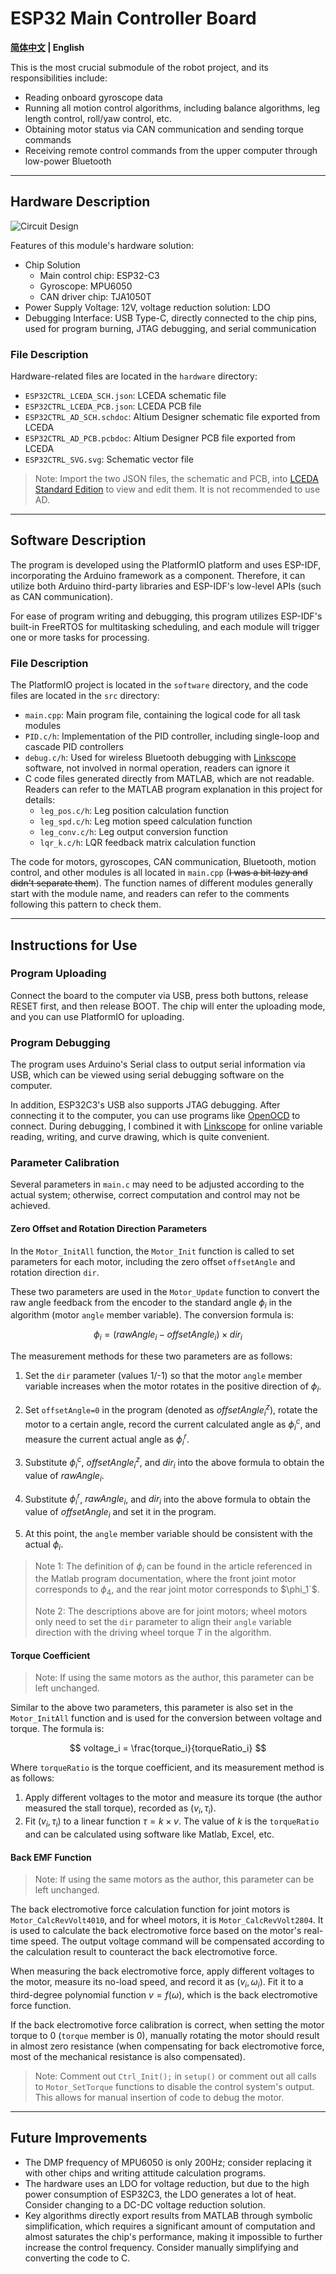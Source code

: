 # ESP32 Main Controller Board

**[简体中文](README.md) | English**

This is the most crucial submodule of the robot project, and its responsibilities include:

- Reading onboard gyroscope data
- Running all motion control algorithms, including balance algorithms, leg length control, roll/yaw control, etc.
- Obtaining motor status via CAN communication and sending torque commands
- Receiving remote control commands from the upper computer through low-power Bluetooth

---

## Hardware Description

![Circuit Design](readme-img/design.png)

Features of this module's hardware solution:

- Chip Solution
  - Main control chip: ESP32-C3
  - Gyroscope: MPU6050
  - CAN driver chip: TJA1050T
- Power Supply Voltage: 12V, voltage reduction solution: LDO
- Debugging Interface: USB Type-C, directly connected to the chip pins, used for program burning, JTAG debugging, and serial communication

### File Description

Hardware-related files are located in the `hardware` directory:

- `ESP32CTRL_LCEDA_SCH.json`: LCEDA schematic file
- `ESP32CTRL_LCEDA_PCB.json`: LCEDA PCB file
- `ESP32CTRL_AD_SCH.schdoc`: Altium Designer schematic file exported from LCEDA
- `ESP32CTRL_AD_PCB.pcbdoc`: Altium Designer PCB file exported from LCEDA
- `ESP32CTRL_SVG.svg`: Schematic vector file

> Note: Import the two JSON files, the schematic and PCB, into [LCEDA Standard Edition](https://lceda.cn/editor) to view and edit them. It is not recommended to use AD.

---

## Software Description

The program is developed using the PlatformIO platform and uses ESP-IDF, incorporating the Arduino framework as a component. Therefore, it can utilize both Arduino third-party libraries and ESP-IDF's low-level APIs (such as CAN communication).

For ease of program writing and debugging, this program utilizes ESP-IDF's built-in FreeRTOS for multitasking scheduling, and each module will trigger one or more tasks for processing.

### File Description

The PlatformIO project is located in the `software` directory, and the code files are located in the `src` directory:

- `main.cpp`: Main program file, containing the logical code for all task modules
- `PID.c/h`: Implementation of the PID controller, including single-loop and cascade PID controllers
- `debug.c/h`: Used for wireless Bluetooth debugging with [Linkscope](https://gitee.com/skythinker/link-scope) software, not involved in normal operation, readers can ignore it
- C code files generated directly from MATLAB, which are not readable. Readers can refer to the MATLAB program explanation in this project for details:
  - `leg_pos.c/h`: Leg position calculation function
  - `leg_spd.c/h`: Leg motion speed calculation function
  - `leg_conv.c/h`: Leg output conversion function
  - `lqr_k.c/h`: LQR feedback matrix calculation function

The code for motors, gyroscopes, CAN communication, Bluetooth, motion control, and other modules is all located in `main.cpp` (~~I was a bit lazy and didn't separate them~~). The function names of different modules generally start with the module name, and readers can refer to the comments following this pattern to check them.

---

## Instructions for Use

### Program Uploading

Connect the board to the computer via USB, press both buttons, release RESET first, and then release BOOT. The chip will enter the uploading mode, and you can use PlatformIO for uploading.

### Program Debugging

The program uses Arduino's Serial class to output serial information via USB, which can be viewed using serial debugging software on the computer.

In addition, ESP32C3's USB also supports JTAG debugging. After connecting it to the computer, you can use programs like [OpenOCD](https://openocd.org/) to connect. During debugging, I combined it with [Linkscope](https://gitee.com/skythinker/link-scope) for online variable reading, writing, and curve drawing, which is quite convenient.

### Parameter Calibration

Several parameters in `main.c` may need to be adjusted according to the actual system; otherwise, correct computation and control may not be achieved.

#### Zero Offset and Rotation Direction Parameters

In the `Motor_InitAll` function, the `Motor_Init` function is called to set parameters for each motor, including the zero offset `offsetAngle` and rotation direction `dir`.

These two parameters are used in the `Motor_Update` function to convert the raw angle feedback from the encoder to the standard angle $\phi_i$ in the algorithm (motor `angle` member variable). The conversion formula is:

$$
\phi_i = (rawAngle_i - offsetAngle_i) \times dir_i
$$

The measurement methods for these two parameters are as follows:

1. Set the `dir` parameter (values 1/-1) so that the motor `angle` member variable increases when the motor rotates in the positive direction of $\phi_i$.

2. Set `offsetAngle=0` in the program (denoted as $offsetAngle_i^z$), rotate the motor to a certain angle, record the current calculated angle as $\phi_i^c$, and measure the current actual angle as $\phi_i^r$.

3. Substitute $\phi_i^c$, $offsetAngle_i^z$, and $dir_i$ into the above formula to obtain the value of $rawAngle_i$.

4. Substitute $\phi_i^r$, $rawAngle_i$, and $dir_i$ into the above formula to obtain the value of $offsetAngle_i$ and set it in the program.

5. At this point, the `angle` member variable should be consistent with the actual $\phi_i$.

> Note 1: The definition of $\phi_i$ can be found in the article referenced in the Matlab program documentation, where the front joint motor corresponds to $\phi_4$, and the rear joint motor corresponds to $\phi_1`$.
> 
> Note 2: The descriptions above are for joint motors; wheel motors only need to set the `dir` parameter to align their `angle` variable direction with the driving wheel torque $T$ in the algorithm.

#### Torque Coefficient

> Note: If using the same motors as the author, this parameter can be left unchanged.

Similar to the above two parameters, this parameter is also set in the `Motor_InitAll` function and is used for the conversion between voltage and torque. The formula is:

$$
voltage_i = \frac{torque_i}{torqueRatio_i}
$$

Where `torqueRatio` is the torque coefficient, and its measurement method is as follows:

1. Apply different voltages to the motor and measure its torque (the author measured the stall torque), recorded as $(v_i, \tau_i)$.
2. Fit $(v_i, \tau_i)$ to a linear function $\tau=k \times v$. The value of $k$ is the `torqueRatio` and can be calculated using software like Matlab, Excel, etc.

#### Back EMF Function

> Note: If using the same motors as the author, this parameter can be left unchanged.

The back electromotive force calculation function for joint motors is `Motor_CalcRevVolt4010`, and for wheel motors, it is `Motor_CalcRevVolt2804`. It is used to calculate the back electromotive force based on the motor's real-time speed. The output voltage command will be compensated according to the calculation result to counteract the back electromotive force.

When measuring the back electromotive force, apply different voltages to the motor, measure its no-load speed, and record it as $(v_i, \omega_i)$. Fit it to a third-degree polynomial function $v = f(\omega)$, which is the back electromotive force function.

If the back electromotive force calibration is correct, when setting the motor torque to 0 (`torque` member is 0), manually rotating the motor should result in almost zero resistance (when compensating for back electromotive force, most of the mechanical resistance is also compensated).

> Note: Comment out `Ctrl_Init();` in `setup()` or comment out all calls to `Motor_SetTorque` functions to disable the control system's output. This allows for manual insertion of code to debug the motor.

---

## Future Improvements

- The DMP frequency of MPU6050 is only 200Hz; consider replacing it with other chips and writing attitude calculation programs.
- The hardware uses an LDO for voltage reduction, but due to the high power consumption of ESP32C3, the LDO generates a lot of heat. Consider changing to a DC-DC voltage reduction solution.
- Key algorithms directly export results from MATLAB through symbolic simplification, which requires a significant amount of computation and almost saturates the chip's performance, making it impossible to further increase the control frequency. Consider manually simplifying and converting the code to C.

